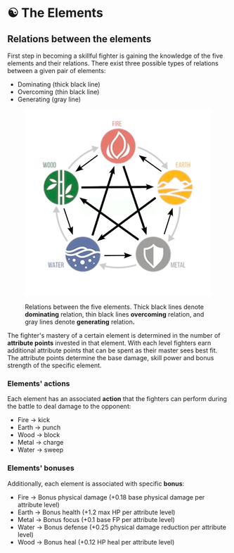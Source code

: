 # ☯ The Elements

## Relations between the elements

First step in becoming a skillful fighter is gaining the knowledge of the five elements and their relations. There exist three possible types of relations between a given pair of elements:

* Dominating (thick black line)
* Overcoming (thin black line)
* Generating (gray line)

<figure><img src="../../../.gitbook/assets/elements_map_full.png" alt=""><figcaption><p>Relations between the five elements. Thick black lines denote <strong>dominating</strong> relation, thin black lines <strong>overcoming</strong> relation, and gray lines denote <strong>generating</strong> relation<strong>.</strong></p></figcaption></figure>

The fighter's mastery of a certain element is determined in the number of **attribute points** invested in that element. With each level fighters earn additional attribute points that can be spent as their master sees best fit. The attribute points determine the base damage, skill power and bonus strength of the specific element.

### Elements' actions

Each element has an associated **action** that the fighters can perform during the battle to deal damage to the opponent:

* Fire -> kick
* Earth -> punch
* Wood -> block
* Metal -> charge
* Water -> sweep

### Elements' bonuses

Additionally, each element is associated with specific **bonus**:

* Fire -> Bonus physical damage (+0.18 base physical damage per attribute level)
* Earth -> Bonus health (+1.2 max HP per attribute level)
* Metal -> Bonus focus (+0.1 base FP per attribute level)
* Water -> Bonus defense (+0.25 physical damage reduction per attribute level)
* Wood -> Bonus heal (+0.12 HP heal per attribute level)
